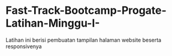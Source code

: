 # Fast-Track-Bootcamp-Progate-Latihan-Minggu-I-
Latihan ini berisi pembuatan tampilan halaman website beserta responsivenya

